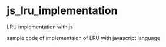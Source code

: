 # js_lru_implementation
LRU implementation with js

sample code of implementaion of LRU with javascript language
